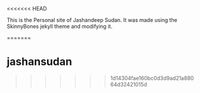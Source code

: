 <<<<<<< HEAD

This is the Personal site of Jashandeep Sudan. It was made using the SkinnyBones jekyll theme and modifying it.

=======
# jashansudan
>>>>>>> 1d14304fae160bc0d3d9ad21a88064d32421015d
